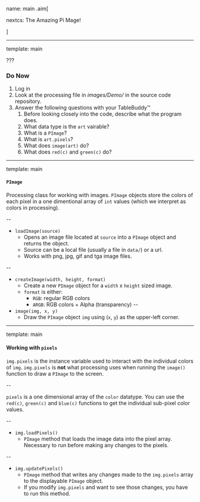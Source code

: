 name: main
.aim[<div>
  nextcs: The Amazing Pi Mage!
  </div>]

---
template: main

???
### Do Now
1. Log in
2. Look at the processing file in _images/Demo/_ in the source code repository.
4. Answer the following questions with your TableBuddy™
    1. Before looking closely into the code, describe what the program does.
    2. What data type is the `art` vairable?
    3. What is a `PImage`?
    4. What is `art.pixels`?
    5. What does `image(art)` do?
    6. What does `red(c)` and `green(c)` do?



---
template: main

#### `PImage`
Processing class for working with images. `PImage` objects store the colors of each pixel in a one dimentional array of `int` values (which we interpret as colors in processing).

--
- `loadImage(source)`
  - Opens an image file located at `source` into a `PImage` object and returns the object.
  - Source can be a local file (usually a file in `data/`) or a url.
  - Works with png, jpg, gif and tga image files.

--
- `createImage(width, height, format)`
  - Create a new `PImage` object for a `width` x `height` sized image.
  - `format` is either:
      - `RGB`: regular RGB colors
      - `ARGB`: RGB colors + Alpha (transparency)
--
- `image(img, x, y)`
  - Draw the `PImage` object `img` using (`x`, `y`) as the upper-left corner.

---
template: main

#### Working with `pixels`
`img.pixels` is the instance variable used to interact with the individual colors of `img`. `img.pixels` is __not__ what processing uses when running the `image()` function to draw a `PImage` to the screen.

--

`pixels` is a one dimensional array of the `color` datatype. You can use the `red(c)`, `green(c)` and `blue(c)` functions to get the individual sub-pixel color values.

--
- `img.loadPixels()`
  - `PImage` method that loads the image data into the pixel array. Necessary to run before making any changes to the pixels.

--
- `img.updatePixels()`
  - `PImage` method that writes any changes made to the `img.pixels` array to the displayable `PImage` object.
  - If you modify `img.pixels` and want to see those changes, you have to run this method.
